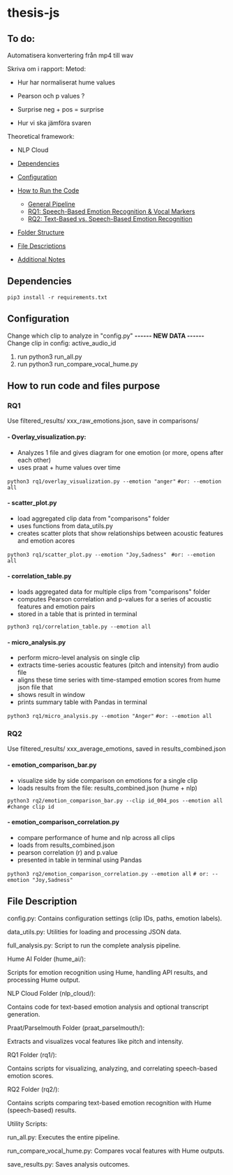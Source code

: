 # thesis-js

## To do: 

Automatisera konvertering från mp4 till wav 

Skriva om i rapport: 
Metod:
- Hur har normaliserat hume values 

- Pearson och p values ? 

- Surprise neg + pos = surprise 

- Hur vi ska jämföra svaren 

Theoretical framework: 
- NLP Cloud 

- [Dependencies](#dependencies)
- [Configuration](#configuration)
- [How to Run the Code](#how-to-run-the-code)
  - [General Pipeline](#general-pipeline)
  - [RQ1: Speech-Based Emotion Recognition & Vocal Markers](#rq1)
  - [RQ2: Text-Based vs. Speech-Based Emotion Recognition](#rq2)
- [Folder Structure](#folder-structure)
- [File Descriptions](#file-descriptions)
- [Additional Notes](#additional-notes)


## Dependencies 
```pip3 install -r requirements.txt ```

## Configuration 
Change which clip to analyze in "config.py" 
**------ NEW DATA ------**
Change clip in config: active_audio_id 
1. run python3 run_all.py
2. run python3 run_compare_vocal_hume.py 

## How to run code and files purpose 
### RQ1 
Use filtered_results/ xxx_raw_emotions.json, save in comparisons/
#### - Overlay_visualization.py: 
- Analyzes 1 file and gives diagram for one emotion (or more, opens after each other) 
- uses praat + hume values over time 

```python3 rq1/overlay_visualization.py --emotion "anger"```
```#or: --emotion all```

#### - scatter_plot.py 
- load aggregated clip data from "comparisons" folder 
- uses functions from data_utils.py 
- creates scatter plots that show relationships between acoustic features and emotion acores 

```python3 rq1/scatter_plot.py --emotion "Joy,Sadness" ```
```#or: --emotion all```

#### - correlation_table.py
- loads aggregated data for multiple clips from "comparisons" folder 
- computes Pearson correlation and p-values for a series of acoustic features and emotion pairs 
- stored in a table that is printed in terminal 

```python3 rq1/correlation_table.py --emotion all```

#### - micro_analysis.py
- perform micro-level analysis on single clip 
- extracts time-series acoustic features (pitch and intensity) from audio file 
- aligns these time series with time-stamped emotion scores from hume json file that 
- shows result in window 
- prints summary table with Pandas in terminal 

```python3 rq1/micro_analysis.py --emotion "Anger"```
```#or: --emotion all```

### RQ2
Use filtered_results/ xxx_average_emotions, saved in results_combined.json  
#### - emotion_comparison_bar.py 
- visualize side by side comparison on emotions for a single clip 
- loads results from the file: results_combined.json (hume + nlp)

```python3 rq2/emotion_comparison_bar.py --clip id_004_pos --emotion all```
```#change clip id``` 

#### - emotion_comparison_correlation.py 
- compare performance of hume and nlp across all clips 
- loads from results_combined.json 
- pearson correlation (r) and p.value 
- presented in table in terminal using Pandas 

```python3 rq2/emotion_comparison_correlation.py --emotion all```
``` # or: --emotion "Joy,Sadness" ```


## File Description 
config.py: Contains configuration settings (clip IDs, paths, emotion labels).

data_utils.py: Utilities for loading and processing JSON data.

full_analysis.py: Script to run the complete analysis pipeline.

Hume AI Folder (hume_ai/):

Scripts for emotion recognition using Hume, handling API results, and processing Hume output.

NLP Cloud Folder (nlp_cloud/):

Contains code for text-based emotion analysis and optional transcript generation.

Praat/Parselmouth Folder (praat_parselmouth/):

Extracts and visualizes vocal features like pitch and intensity.

RQ1 Folder (rq1/):

Contains scripts for visualizing, analyzing, and correlating speech-based emotion scores.

RQ2 Folder (rq2/):

Contains scripts comparing text-based emotion recognition with Hume (speech-based) results.

Utility Scripts:

run_all.py: Executes the entire pipeline.

run_compare_vocal_hume.py: Compares vocal features with Hume outputs.

save_results.py: Saves analysis outcomes.